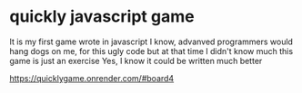 # quickly javascript game #

It is my first game wrote in javascript
I know, advanved programmers would hang dogs on me, for this ugly code
but at that time I didn't know much
this game is just an exercise
Yes, I know it could be written much better

https://quicklygame.onrender.com/#board4

